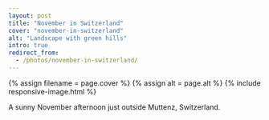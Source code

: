 ```yaml
---
layout: post
title: "November in Switzerland"
cover: "november-in-switzerland"
alt: "Landscape with green hills"
intro: true
redirect_from:
  - /photos/november-in-switzerland/
---
```


{% assign filename = page.cover %}
{% assign alt = page.alt %}
{% include responsive-image.html %}

A sunny November afternoon just outside Muttenz, Switzerland.

